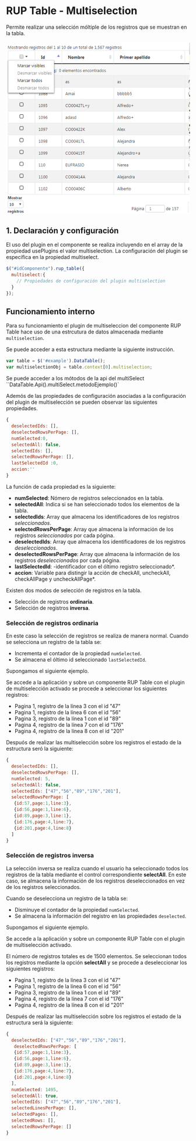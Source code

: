 # RUP Table - Multiselection

Permite realizar una selección móltiple de los registros que se muestran en la tabla.

![Imagen 1](img/rup.table.multiselection_1.png)

## 1. Declaración y configuración

El uso del plugin en el componente se realiza incluyendo en el array de la propiedad usePlugins el valor multiselection. La configuración del plugin se especifica en la propiedad multiselect.

```js
$("#idComponente").rup_table({
  multiselect:{
    // Propiedades de configuración del plugin multiselection
  }
});
```

## Funcionamiento interno

Para su funcionamiento el plugin de multiseleccion del componente RUP Table hace uso de una estrcutura de datos almacenada mediante ```multiselection```.

Se puede acceder a esta estructura mediante la siguiente instrucción.

```js
var table = $('#example').DataTable();
var multiselectionObj = table.context[0].multiselection;
```
Se puede acceder a los mótodos de la api del multiSelect
``DataTable.Api().multiSelect.metodoEjemplo()`

Ademós de las propiedades de configuración asociadas a la configuración del plugin de multiselección se pueden observar las siguientes propiedades.


```js
{
  deselectedIds: [],
  deselectedRowsPerPage: [],
  numSelected:0,
  selectedAll: false,
  selectedIds: [],
  selectedRowsPerPage: [],
  lastSelectedId :0,
  accion:''
}
```

La función de cada propiedad es la siguiente:

* **numSelected**: Nómero de registros seleccionados en la tabla.
* **selectedAll**: Indica si se han seleccionado todos los elementos de la tabla.
* **selectedIds**: Array que almacena los identificadores de los registros *seleccionados*.
* **selectedRowsPerPage**: Array que almacena la información de los registros *seleccionados* por cada pógina.
* **deselectedIds**: Array que almacena los identificadores de los registros *deseleccionados*.
* **deselectedRowsPerPage**: Array que almacena la información de los registros *deseleccionados* por cada pógina.
* **lastSelectedId**: -identificador con el óltimo registro seleccionado*.
* **accion**: Variable para distingir la acción de checkAll, uncheckAll, checkAllPage y uncheckAllPage*.

Existen dos modos de selección de registros en la tabla.

* Selección de registros **ordinaria**.
* Selección de registros **inversa**.

### Selección de registros ordinaria

En este caso la selección de registros se realiza de manera normal. Cuando se selecciona un registro de la tabla se:

* Incrementa el contador de la propiedad ``numSelected``.
* Se almacena el óltimo id seleccionado ``lastSelectedId``.

Supongamos el siguiente ejemplo.

Se accede a la aplicación y sobre un componente RUP Table con el plugin de multiselección activado se procede a seleccionar los siguientes registros:

* Pagina 1, registro de la línea 3 con el id "47"
* Pagina 1, registro de la línea 6 con el id "56"
* Pagina 3, registro de la línea 1 con el id "89"
* Pagina 4, registro de la línea 7 con el id "176"
* Pagina 4, registro de la línea 8 con el id "201"

Despuós de realizar las multiselección sobre los registros el estado de la estructura seró la siguiente:

```js
{
  deselectedIds: [],
  deselectedRowsPerPage: [],
  numSelected: 5,
  selectedAll: false,
  selectedIds: ["47","56","89","176","201"],
  selectedRowsPerPage: [
   {id:57,page:1,line:3},
   {id:56,page:1,line:6},
   {id:89,page:3,line:1},
   {id:176,page:4,line:7},
   {id:201,page:4,line:8}
  ]
}
```


### Selección de registros inversa

La selección inversa se realiza cuando el usuario ha seleccionado todos los registros de la tabla mediante el control correspondiente **selectAll**. En este caso, se almacena la información de los registros deseleccionados en vez de los registros seleccionados.

Cuando se deselecciona un registro de la tabla se:

* Disminuye el contador de la propiedad ``numSelected``.
* Se almacena la información del registro en las propiedades ``deselected``.

Supongamos el siguiente ejemplo.

Se accede a la aplicación y sobre un componente RUP Table con el plugin de multiselección activado.

El número de registros totales es de 1500 elementos. Se seleccionan todos los registros mediante la opción **selectAll** y se procede a deseleccionar los siguientes registros:

* Pagina 1, registro de la línea 3 con el id "47"
* Pagina 1, registro de la línea 6 con el id "56"
* Pagina 3, registro de la línea 1 con el id "89"
* Pagina 4, registro de la línea 7 con el id "176"
* Pagina 4, registro de la línea 8 con el id "201"

Después de realizar las multiselección sobre los registros el estado de la estructura será la siguiente:

```js
{
  deselectedIds: ["47","56","89","176","201"],
   deselectedRowsPerPage: [
   {id:57,page:1,line:3},
   {id:56,page:1,line:6},
   {id:89,page:3,line:1},
   {id:176,page:4,line:7},
   {id:201,page:4,line:8}
  ],
  numSelected: 1495,
  selectedAll: true,
  selectedIds: ["47","56","89","176","201"],
  selectedLinesPerPage: [],
  selectedPages: [],
  selectedRows: [],
  selectedRowsPerPage: []
}
```
